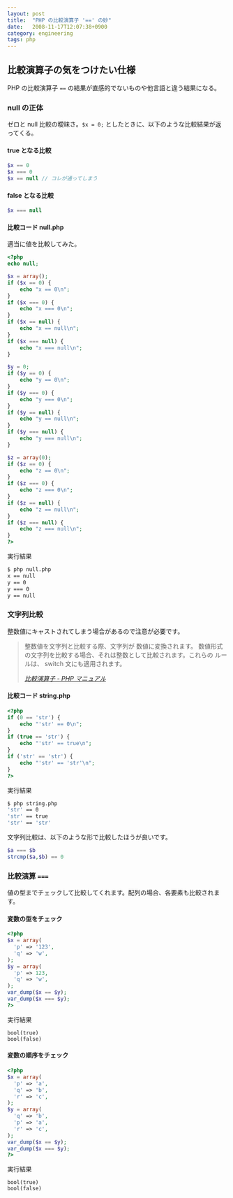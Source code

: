 ```yaml
---
layout: post
title:  "PHP の比較演算子 '==' の妙"
date:   2008-11-17T12:07:38+0900
category: engineering
tags: php
---
```


## 比較演算子の気をつけたい仕様

PHP の比較演算子 `==` の結果が直感的でないものや他言語と違う結果になる。

### null の正体

ゼロと null 比較の曖昧さ。`$x = 0;` としたときに、以下のような比較結果が返ってくる。

#### true となる比較

```php
$x == 0
$x === 0
$x == null // コレが通ってしまう
```

#### false となる比較

```php
$x === null
```

#### 比較コード null.php

適当に値を比較してみた。

```php
<?php
echo null;

$x = array();
if ($x == 0) {
    echo "x == 0\n";
}
if ($x === 0) {
    echo "x === 0\n";
}
if ($x == null) {
    echo "x == null\n";
}
if ($x === null) {
    echo "x === null\n";
}

$y = 0;
if ($y == 0) {
    echo "y == 0\n";
}
if ($y === 0) {
    echo "y === 0\n";
}
if ($y == null) {
    echo "y == null\n";
}
if ($y === null) {
    echo "y === null\n";
}

$z = array(0);
if ($z == 0) {
    echo "z == 0\n";
}
if ($z === 0) {
    echo "z === 0\n";
}
if ($z == null) {
    echo "z == null\n";
}
if ($z === null) {
    echo "z === null\n";
}
?>
```

実行結果

```sh
$ php null.php
x == null
y == 0
y === 0
y == null
```

### 文字列比較

整数値にキャストされてしまう場合があるので注意が必要です。

>整数値を文字列と比較する際、文字列が 数値に変換されます。 数値形式の文字列を比較する場合、それは整数として比較されます。これらの ルールは、 switch 文にも適用されます。
>
><cite>[比較演算子 - PHP マニュアル](http://www.php.net/manual/ja/language.operators.comparison.php)</cite>

#### 比較コード string.php

```php
<?php
if (0 == 'str') {
    echo "'str' == 0\n";
}
if (true == 'str') {
    echo "'str' == true\n";
}
if ('str' == 'str') {
    echo "'str' == 'str'\n";
}
?>
```

実行結果

```sh
$ php string.php
'str' == 0
'str' == true
'str' == 'str'
```

文字列比較は、以下のような形で比較したほうが良いです。

```php
$a === $b
strcmp($a,$b) == 0
```

### 比較演算 `===`

値の型までチェックして比較してくれます。配列の場合、各要素も比較されます。

#### 変数の型をチェック

```php
<?php
$x = array(
  'p' => '123',
  'q' => 'w',
);
$y = array(
  'p' => 123,
  'q' => 'w',
);
var_dump($x == $y);
var_dump($x === $y);
?>
```

実行結果

```
bool(true)
bool(false)
```

#### 変数の順序をチェック

```php
<?php
$x = array(
  'p' => 'a',
  'q' => 'b',
  'r' => 'c',
);
$y = array(
  'q' => 'b',
  'p' => 'a',
  'r' => 'c',
);
var_dump($x == $y);
var_dump($x === $y);
?>
```

実行結果

```
bool(true)
bool(false)
```
